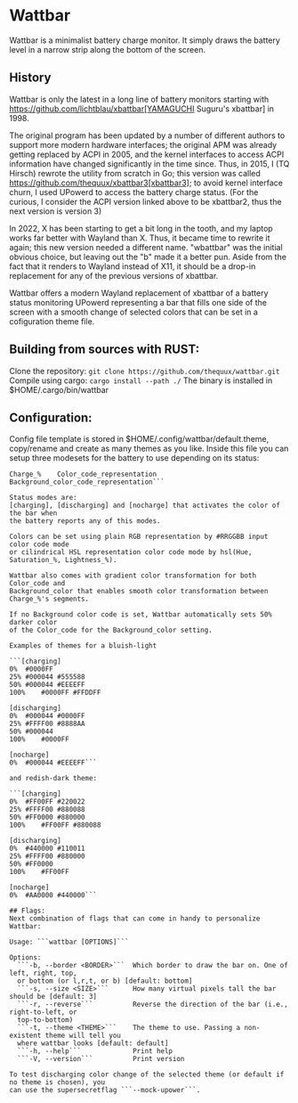 # Wattbar

Wattbar is a minimalist battery charge monitor. It simply draws the battery
level in a narrow strip along the bottom of the screen.


## History
Wattbar is only the latest in a long line of battery monitors starting with
https://github.com/lichtblau/xbattbar[YAMAGUCHI Suguru's xbattbar] in 1998.

The original program has been updated by a number of different authors to support
more modern hardware interfaces; the original APM was already getting replaced by
ACPI in 2005, and the kernel interfaces to access ACPI information have changed
significantly in the time since. Thus, in 2015, I (TQ Hirsch) rewrote the utility
from scratch in Go; this version was called https://github.com/thequux/xbattbar3[xbattbar3];
to avoid kernel interface churn, I used UPowerd to access the battery charge status.
(For the curious, I consider the ACPI version linked above to be xbattbar2, thus the
next version is version 3)

In 2022, X has been starting to get a bit long in the tooth, and my laptop works
far better with Wayland than X. Thus, it became time to rewrite it again; this new
version needed a different name. "wbattbar" was the initial obvious choice, but
leaving out the "b" made it a better pun. Aside from the fact that it renders to
Wayland instead of X11, it should be a drop-in replacement for any of the previous
versions of xbattbar.

Wattbar offers a modern Wayland replacement of xbattbar of a battery status 
monitoring UPowerd representing a bar that fills one side of the screen with a 
smooth change of selected colors that can be set in a cofiguration theme file.

## Building from sources with RUST:
Clone the repository:
```git clone https://github.com/thequux/wattbar.git```
Compile using cargo:
```cargo install --path ./```
The binary is installed in $HOME/.cargo/bin/wattbar

## Configuration:
Config file template is stored in $HOME/.config/wattbar/default.theme, copy/rename 
and create as many themes as you like. Inside this file you can setup three modesets 
for the battery to use depending on its status:

```[status]
Charge_%	Color_code_representation	Background_color_code_representation```

Status modes are:
[charging], [discharging] and [nocharge] that activates the color of the bar when 
the battery reports any of this modes.

Colors can be set using plain RGB representation by #RRGGBB input color code mode 
or cilindrical HSL representation color code mode by hsl(Hue, Saturation_%, Lightness_%).

Wattbar also comes with gradient color transformation for both Color_code and
Background_color that enables smooth color transformation between Charge_%'s segments.

If no Background color code is set, Wattbar automatically sets 50% darker color
of the Color_code for the Background_color setting.

Examples of themes for a bluish-light

```[charging]
0%	#0000FF
25%	#000044 #555588
50%	#000044	#EEEEFF
100%	#0000FF #FFDDFF

[discharging]
0%	#000044	#0000FF
25%	#FFFF00 #8888AA
50%	#000044
100%	#0000FF

[nocharge]
0%	#000044 #EEEEFF```

and redish-dark theme:

```[charging]
0%	#FF00FF #220022
25%	#FFFF00 #880088
50%	#FF0000	#880000
100%	#FF00FF #880088

[discharging]
0%	#440000	#110011
25%	#FFFF00 #880000
50%	#FF0000
100%	#FF00FF

[nocharge]
0%	#AA0000 #440000```

## Flags:
Next combination of flags that can come in handy to personalize Wattbar:

Usage: ```wattbar [OPTIONS]```

Options:
  ```-b, --border <BORDER>```  Which border to draw the bar on. One of left, right, top, 
  or bottom (or l,r,t, or b) [default: bottom]
  ```-s, --size <SIZE>```      How many virtual pixels tall the bar should be [default: 3]
  ```-r, --reverse```          Reverse the direction of the bar (i.e., right-to-left, or 
  top-to-bottom)
  ```-t, --theme <THEME>```    The theme to use. Passing a non-existent theme will tell you 
  where wattbar looks [default: default]
  ```-h, --help```             Print help
  ```-V, --version```          Print version

To test discharging color change of the selected theme (or default if no theme is chosen), you 
can use the supersecretflag ```--mock-upower```.

